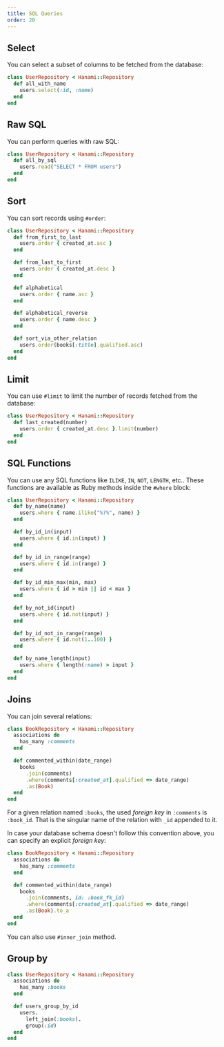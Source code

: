 ```yaml
---
title: SQL Queries
order: 20
---
```


## Select

You can select a subset of columns to be fetched from the database:

```ruby
class UserRepository < Hanami::Repository
  def all_with_name
    users.select(:id, :name)
  end
end
```

## Raw SQL

You can perform queries with raw SQL:

```ruby
class UserRepository < Hanami::Repository
  def all_by_sql
    users.read("SELECT * FROM users")
  end
end
```

## Sort

You can sort records using `#order`:

```ruby
class UserRepository < Hanami::Repository
  def from_first_to_last
    users.order { created_at.asc }
  end

  def from_last_to_first
    users.order { created_at.desc }
  end

  def alphabetical
    users.order { name.asc }
  end

  def alphabetical_reverse
    users.order { name.desc }
  end

  def sort_via_other_relation
    users.order(books[:title].qualified.asc)
  end
end
```

## Limit

You can use `#limit` to limit the number of records fetched from the database:

```ruby
class UserRepository < Hanami::Repository
  def last_created(number)
    users.order { created_at.desc }.limit(number)
  end
end
```

## SQL Functions

You can use any SQL functions like `ILIKE`, `IN`, `NOT`, `LENGTH`, etc..
These functions are available as Ruby methods inside the `#where` block:

```ruby
class UserRepository < Hanami::Repository
  def by_name(name)
    users.where { name.ilike("%?%", name) }
  end

  def by_id_in(input)
    users.where { id.in(input) }
  end

  def by_id_in_range(range)
    users.where { id.in(range) }
  end

  def by_id_min_max(min, max)
    users.where { id > min || id < max }
  end

  def by_not_id(input)
    users.where { id.not(input) }
  end

  def by_id_not_in_range(range)
    users.where { id.not(1..100) }
  end

  def by_name_length(input)
    users.where { length(:name) > input }
  end
end
```

## Joins

You can join several relations:

```ruby
class BookRepository < Hanami::Repository
  associations do
    has_many :comments
  end

  def commented_within(date_range)
    books
      .join(comments)
      .where(comments[:created_at].qualified => date_range)
      .as(Book)
  end
end
```

<p class="convention">
For a given relation named <code>:books</code>, the used <em>foreign key</em> in <code>:comments</code> is <code>:book_id</code>. That is the singular name of the relation with <code>_id</code> appended to it.
</p>

In case your database schema doesn't follow this convention above, you can specify an explicit _foreign key_:

```ruby
class BookRepository < Hanami::Repository
  associations do
    has_many :comments
  end

  def commented_within(date_range)
    books
      .join(comments, id: :book_fk_id)
      .where(comments[:created_at].qualified => date_range)
      .as(Book).to_a
  end
end
```

You can also use `#inner_join` method.

## Group by

```ruby
class UserRepository < Hanami::Repository
  associations do
    has_many :books
  end

  def users_group_by_id
    users.
      left_join(:books).
      group(:id)
  end
end
```
